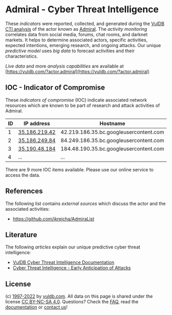 # Admiral - Cyber Threat Intelligence

These _indicators_ were reported, collected, and generated during the [VulDB CTI analysis](https://vuldb.com/?kb.cti) of the actor known as [Admiral](https://vuldb.com/?actor.admiral). The _activity monitoring_ correlates data from social media, forums, chat rooms, and darknet markets. It helps to determine associated actors, specific activities, expected intentions, emerging research, and ongoing attacks. Our unique _predictive model_ uses _big data_ to forecast activities and their characteristics.

_Live data_ and more _analysis capabilities_ are available at [https://vuldb.com/?actor.admiral](https://vuldb.com/?actor.admiral)

## IOC - Indicator of Compromise

These _indicators of compromise_ (IOC) indicate associated network resources which are known to be part of research and attack activities of Admiral.

ID | IP address | Hostname | Campaign | Confidence
-- | ---------- | -------- | -------- | ----------
1 | [35.186.219.42](https://vuldb.com/?ip.35.186.219.42) | 42.219.186.35.bc.googleusercontent.com | - | Medium
2 | [35.186.249.84](https://vuldb.com/?ip.35.186.249.84) | 84.249.186.35.bc.googleusercontent.com | - | Medium
3 | [35.190.48.184](https://vuldb.com/?ip.35.190.48.184) | 184.48.190.35.bc.googleusercontent.com | - | Medium
4 | ... | ... | ... | ...

There are 9 more IOC items available. Please use our online service to access the data.

## References

The following list contains _external sources_ which discuss the actor and the associated activities:

* https://github.com/jkrejcha/AdmiraList

## Literature

The following _articles_ explain our unique predictive cyber threat intelligence:

* [VulDB Cyber Threat Intelligence Documentation](https://vuldb.com/?kb.cti)
* [Cyber Threat Intelligence - Early Anticipation of Attacks](https://www.scip.ch/en/?labs.20201022)

## License

(c) [1997-2022](https://vuldb.com/?kb.changelog) by [vuldb.com](https://vuldb.com/?kb.about). All data on this page is shared under the license [CC BY-NC-SA 4.0](https://creativecommons.org/licenses/by-nc-sa/4.0/). Questions? Check the [FAQ](https://vuldb.com/?kb.faq), read the [documentation](https://vuldb.com/?kb) or [contact us](https://vuldb.com/?contact)!
